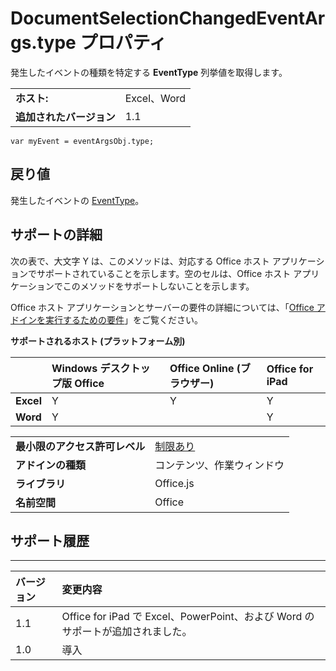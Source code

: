 
# <a name="documentselectionchangedeventargs.type-property"></a>DocumentSelectionChangedEventArgs.type プロパティ
発生したイベントの種類を特定する **EventType** 列挙値を取得します。

|||
|:-----|:-----|
|**ホスト:**|Excel、Word|
|**追加されたバージョン**|1.1|

```
var myEvent = eventArgsObj.type;
```


## <a name="return-value"></a>戻り値

発生したイベントの [EventType](../../reference/shared/eventtype-enumeration.md)。


## <a name="support-details"></a>サポートの詳細


次の表で、大文字 Y は、このメソッドは、対応する Office ホスト アプリケーションでサポートされていることを示します。空のセルは、Office ホスト アプリケーションでこのメソッドをサポートしないことを示します。

Office ホスト アプリケーションとサーバーの要件の詳細については、「[Office アドインを実行するための要件](../../docs/overview/requirements-for-running-office-add-ins.md)」をご覧ください。


**サポートされるホスト (プラットフォーム別)**


||**Windows デスクトップ版 Office**|**Office Online (ブラウザー)**|**Office for iPad**|
|:-----|:-----|:-----|:-----|
|**Excel**|Y|Y|Y|
|**Word**|Y||Y|

|||
|:-----|:-----|
|**最小限のアクセス許可レベル**|[制限あり](../../docs/develop/requesting-permissions-for-api-use-in-content-and-task-pane-add-ins.md)|
|**アドインの種類**|コンテンツ、作業ウィンドウ|
|**ライブラリ**|Office.js|
|**名前空間**|Office|

## <a name="support-history"></a>サポート履歴



****


|**バージョン**|**変更内容**|
|:-----|:-----|
|1.1|Office for iPad で Excel、PowerPoint、および Word のサポートが追加されました。|
|1.0|導入|
